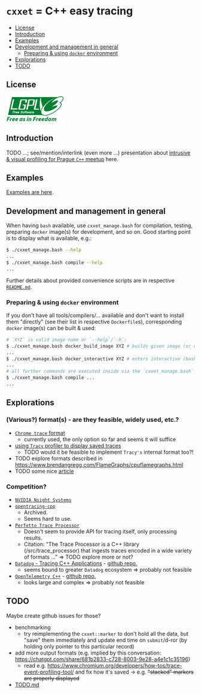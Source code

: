# `cxxet` = C++ easy tracing

<!---
https://docs.github.com/en/get-started/writing-on-github/getting-started-with-writing-and-formatting-on-github/basic-writing-and-formatting-syntax#section-links
-->

- [License](#license)
- [Introduction](#introduction)
- [Examples](#examples)
- [Development and management in general](#development-and-management-in-general)
  - [Preparing & using `docker` environment](#preparing--using-docker-environment)
- [Explorations](#explorations)
- [TODO](#todo)

## License

![LGPLv3 License](doc/lgplv3-with-text-154x68.png)

## Introduction

TODO ...; see/mention/interlink (even more ...) presentation about [intrusive & visual profiling for Prague `C++` meetup](https://github.com/Ruzovej/visual_and_intrusive_profiling_presentation) here.

## Examples

[Examples are here](examples/README.md).

## Development and management in general

When having `bash` available, use `cxxet_manage.bash` for compilation, testing, preparing `docker` image(s) for development, and so on. Good starting point is to display what is available, e.g.:

```bash
$ ./cxxet_manage.bash --help
...
$ ./cxxet_manage.bash compile --help
...
```

Further details about provided convenience scripts are in respective [`README.md`](scripts/README.md).

### Preparing & using `docker` environment

If you don't have all tools/compilers/... available and don't want to install them "directly" (see their list in respective `Dockerfile`s), corresponding `docker` image(s) can be built & used:

```bash
# `XYZ` is valid image name or `--help`/`-h`:
$ ./cxxet_manage.bash docker_build_image XYZ # builds given image (or displays help ...)
...
$ ./cxxet_manage.bash docker_interactive XYZ # enters interactive (bash) shell in it (or displays help ...)
...
# all further commands are executed inside via the `cxxet_manage.bash` script too, e.g.:
$ ./cxxet_manage.bash compile ...
...
```

## Explorations

### (Various?) format(s) - are they feasible, widely used, etc.?

- [`Chrome trace` format](doc/UsingChromeTrace.md)
  - currently used, the only option so far and seems it will suffice
- [using `Tracy` profiler to display saved traces](doc/UsingTracyProfiler.md)
  - TODO would it be feasible to implement `Tracy's` internal format too?!
- TODO explore formats described in <https://www.brendangregg.com/FlameGraphs/cpuflamegraphs.html>
- TODO some nice [article](https://igortodorovskiibm.github.io/blog/2024/09/19/tracing/) 

### Competition?

- [`NVIDIA Nsight Systems`](https://developer.nvidia.com/nsight-systems)
- [`opentracing-cpp`](https://github.com/opentracing/opentracing-cpp)
  - Archived.
  - Seems hard to use.
- [`Perfetto Trace Processor`](https://perfetto.dev/docs/analysis/trace-processor)
  - Doesn't seem to provide API for tracing itself, only processing results.
  - Citation: "The Trace Processor is a C++ library (/src/trace_processor) that ingests traces encoded in a wide variety of formats ..." => TODO explore more or not?
- [`Datadog` - Tracing C++ Applications](https://docs.datadoghq.com/tracing/trace_collection/automatic_instrumentation/dd_libraries/cpp/?code-lang=cpp) - [github repo.](https://github.com/DataDog/dd-trace-cpp)
  - seems bound to greater `Datadog` ecosystem => probably not feasible
- [`OpenTelemetry C++`](https://opentelemetry.io/docs/languages/cpp/) - [github repo.](https://github.com/open-telemetry/opentelemetry-cpp)
  - looks large and complex => probably not feasible

## TODO

Maybe create github issues for those?

- benchmarking
  - try reimplementing the `cxxet::marker` to don't hold all the data, but "save" them immediately and update end time on `submit`/d-ror (by holding only pointer to this particular record)
- add more output formats (e.g. implied by this conversation: <https://chatgpt.com/share/681b2833-c728-8003-9e28-a4e1c1c35196>)
  - read e.g. <https://www.chromium.org/developers/how-tos/trace-event-profiling-tool/> and fix how it's saved -> e.g. ~~"stacked" markers are properly displayed~~
- [TODO.md](doc/TODO.md)
